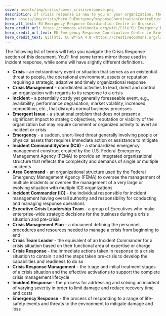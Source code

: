 ```yaml
---
cover: assets/img/crisis/cover_crisisresponse.png
description: If crisis response is new to you or your organization, these terms will help you establish a baseline for understanding.
hero: assets/img/crisis/hero_EUEmergencyResponseCoordinationCentreBrussels.png
hero_alt_text: EU Emergency Response Coordination Centre in Brussels
hero_credit_url: https://commons.wikimedia.org/wiki/File:EU_Emergency_Response_Coordination_Centre_in_Brussels.jpg
hero_credit_url_text: EU Emergency Response Coordination Centre in Brussels
hero_credit_text: Gillmti, CC BY-SA 4.0 <https://creativecommons.org/licenses/by-sa/4.0>, via Wikimedia Commons
---
```


The following list of terms will help you navigate the Crisis Response section of this document. You'll find some terms mirror those used in incident response, while some will have slightly different definitions.

- **Crisis** - an extraordinary event or situation that serves as an existential threat to people, the operational environment, assets or reputation requiring a strategic, adaptive and timely organizational response
- **Crisis Management** - coordinated activities to lead, direct and control an organization with regards to its response to a crisis
- **Incident** - a potentially costly yet generally foreseeable event, e.g., availability, performance degradation, market volatility, increased competition, etc., that disrupts normal business processes
- **Emergent Issue** - a situational problem that does not present a significant impact to strategic objectives, reputation or viability of the organization but may require comment or organized activity to avert an incident or crisis
- **Emergency** - a sudden, short-lived threat generally involving people or physical assets that requires immediate action or assistance to mitigate
- **Incident Command System (ICS)** - a standardized emergency management construct created by the U.S. Federal Emergency Management Agency (FEMA) to provide an integrated organizational structure that reflects the complexity and demands of single or multiple incidents
- **Area Command** - an organizational structure used by the Federal Emergency Management Agency (FEMA) to oversee the management of multiple incidents or oversee the management of a very large or evolving situation with multiple ICS organizations
- **Incident Commander (IC)** - the individual responsible for incident management having overall authority and responsibility for conducting and managing response operations
- **Executive Crisis Leadership Team** - a group of Executives who make enterprise-wide strategic decisions for the business during a crisis situation and pre-crisis
- **Crisis Management Plan** - a document defining the personnel, procedures and resources needed to manage a crisis from beginning to end
- **Crisis Team Leader** - the equivalent of an Incident Commander for a crisis situation based on their functional area of expertise or charge
- **Crisis Response** - the immediate actions taken in response to a crisis situation to contain it and the steps taken pre-crisis to develop the capabilities and readiness to do so
- **Crisis Response Management** - the triage and initial treatment stages of a crisis situation and the effective activations to support the complete crisis management lifecycle
- **Incident Response** - the process for addressing and solving an incident of varying severity in order to limit damage and reduce recovery time and costs
- **Emergency Response** - the process of responding to a range of life-safety events and threats to the environment to mitigate damage and loss
